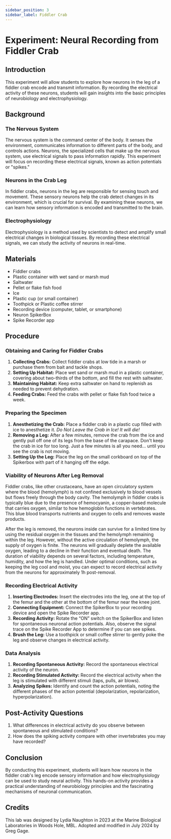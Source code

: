 ```yaml
---
sidebar_position: 3
sidebar_label: Fiddler Crab
---
```


# Experiment: Neural Recording from Fiddler Crab

## Introduction

This experiment will allow students to explore how neurons in the leg of a fiddler crab encode and transmit information. By recording the electrical activity of these neurons, students will gain insights into the basic principles of neurobiology and electrophysiology.

## Background

### The Nervous System
The nervous system is the command center of the body. It senses the environment, communicates information to different parts of the body, and controls actions. Neurons, the specialized cells that make up the nervous system, use electrical signals to pass information rapidly. This experiment will focus on recording these electrical signals, known as action potentials or "spikes."

### Neurons in the Crab Leg
In fiddler crabs, neurons in the leg are responsible for sensing touch and movement. These sensory neurons help the crab detect changes in its environment, which is crucial for survival. By examining these neurons, we can learn how sensory information is encoded and transmitted to the brain.

### Electrophysiology
Electrophysiology is a method used by scientists to detect and amplify small electrical changes in biological tissues. By recording these electrical signals, we can study the activity of neurons in real-time.

## Materials

- Fiddler crabs
- Plastic container with wet sand or marsh mud
- Saltwater
- Pellet or flake fish food
- Ice
- Plastic cup (or small container) 
- Toothpick or Plastic coffee stirrer 
- Recording device (computer, tablet, or smartphone)
- Neuron SpikerBox
- Spike Recorder app

## Procedure

### Obtaining and Caring for Fiddler Crabs
1. **Collecting Crabs:** Collect fiddler crabs at low tide in a marsh or purchase them from bait and tackle shops.
2. **Setting Up Habitat:** Place wet sand or marsh mud in a plastic container, covering about two-thirds of the bottom, and fill the rest with saltwater.
3. **Maintaining Habitat:** Keep extra saltwater on hand to replenish as needed to prevent dehydration.
4. **Feeding Crabs:** Feed the crabs with pellet or flake fish food twice a week.

### Preparing the Specimen
1. **Anesthetizing the Crab:** Place a fiddler crab in a plastic cup filled with ice to anesthetize it.  *Do Not Leave the Crab in Ice!  It will die!* 
2. **Removing a Leg:** After a few minutes, remove the crab from the ice and gently pull off one of its legs from the base of the carapace.  Don't keep the crab in ice for too long.  Just a few minutes is all you need... until you see the crab is not moving. 
3. **Setting Up the Leg:** Place the leg on the small corkboard on top of the Spikerbox with part of it hanging off the edge.

### Viability of Neurons After Leg Removal ####
Fiddler crabs, like other crustaceans, have an open circulatory system where the blood (hemolymph) is not confined exclusively to blood vessels but flows freely through the body cavity. The hemolymph in fiddler crabs is typically blue due to the presence of hemocyanin, a copper-based molecule that carries oxygen, similar to how hemoglobin functions in vertebrates. This blue blood transports nutrients and oxygen to cells and removes waste products.

After the leg is removed, the neurons inside can survive for a limited time by using the residual oxygen in the tissues and the hemolymph remaining within the leg. However, without the active circulation of hemolymph, the supply of oxygen is finite. The neurons will gradually deplete the available oxygen, leading to a decline in their function and eventual death. The duration of viability depends on several factors, including temperature, humidity, and how the leg is handled. Under optimal conditions, such as keeping the leg cool and moist, you can expect to record electrical activity from the neurons for approximately 1h post-removal.

### Recording Electrical Activity
1. **Inserting Electrodes:** Insert the electrodes into the leg, one at the top of the femur and the other at the bottom of the femur near the knee joint.
2. **Connecting Equipment:** Connect the SpikerBox to your recording device and open the Spike Recorder app.
3. **Recording Activity:** Rotate the “ON” switch on the SpikerBox and listen for spontaneous neuronal action potentials.  Also, observe the signal trace on the Spike Recorder App to determine if you can see spikes.
4. **Brush the Leg:** Use a toothpick or small coffee stirrer to gently poke the leg and observe changes in electrical activity.

### Data Analysis
1. **Recording Spontaneous Activity:** Record the spontaneous electrical activity of the neuron.
2. **Recording Stimulated Activity:** Record the electrical activity when the leg is stimulated with different stimuli (taps, pulls, air blows).
3. **Analyzing Spikes:** Identify and count the action potentials, noting the different phases of the action potential (depolarization, repolarization, hyperpolarization).

## Post-Activity Questions
1. What differences in electrical activity do you observe between spontaneous and stimulated conditions?
2. How does the spiking activity compare with other invertebrates you may have recorded? 

## Conclusion
By conducting this experiment, students will learn how neurons in the fiddler crab's leg encode sensory information and how electrophysiology can be used to study neural activity. This hands-on activity provides a practical understanding of neurobiology principles and the fascinating mechanisms of neuronal communication.

## Credits
This lab was designed by Lydia Naughton in 2023 at the Marine Biological Laboratories in Woods Hole, MBL.  Adopted and modified in July 2024 by Greg Gage.
